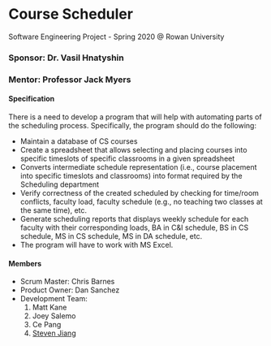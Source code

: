 # Course Scheduler
Software Engineering Project - Spring 2020 @ Rowan University
### Sponsor: Dr. Vasil Hnatyshin
### Mentor: Professor Jack Myers

#### Specification
There is a need to develop a program that will help with automating parts of the scheduling
process. Specifically, the program should do the following:
- Maintain a database of CS courses
- Create a spreadsheet that allows selecting and placing courses into specific timeslots of specific classrooms in a given spreadsheet
- Converts intermediate schedule representation (i.e., course placement into specific timeslots and classrooms) into format required by the Scheduling department
- Verify correctness of the created scheduled by checking for time/room conflicts, faculty load, faculty schedule (e.g., no teaching two classes at the same time), etc.
- Generate scheduling reports that displays weekly schedule for each faculty with their corresponding loads, BA in C&I schedule, BS in CS schedule, MS in CS schedule, MS in DA schedule, etc.
- The program will have to work with MS Excel.

#### Members
- Scrum Master: Chris Barnes
- Product Owner: Dan Sanchez
- Development Team:
  1. Matt Kane
  2. Joey Salemo
  3. Ce Pang
  4. [Steven Jiang](https://github.com/jiangs11)
  
  
